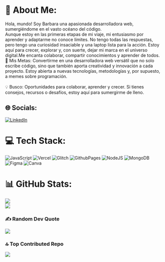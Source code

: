 # 💫 About Me:
 Hola, mundo! Soy Barbara una apasionada desarrolladora web, sumergiéndome en el vasto océano del código.<br>Aunque estoy en las primeras etapas de mi viaje, mi entusiasmo por aprender y adaptarme no conoce límites. No tengo todas las respuestas, pero tengo una curiosidad insaciable y una laptop lista para la acción. Estoy aquí para crecer, explorar y, con suerte, dejar mi marca en el universo digital.Me encanta colaborar, compartir conocimientos y aprender de todos.🚀 Mis Metas: Convertirme en una desarrolladora web versátil que no solo escribe código, sino que también aporta creatividad y innovación a cada proyecto. Estoy abierta a nuevas tecnologías, metodologías y, por supuesto, a memes sobre programación.<br><br>💡 Busco: Oportunidades para colaborar, aprender y crecer. Si tienes consejos, recursos o desafíos, estoy aquí para sumergirme de lleno. 


## 🌐 Socials:
[![LinkedIn](https://img.shields.io/badge/LinkedIn-%230077B5.svg?logo=linkedin&logoColor=white)](https://linkedin.com/in/https://www.linkedin.com/in/barbara-trejo/) 

# 💻 Tech Stack:
![JavaScript](https://img.shields.io/badge/javascript-%23323330.svg?style=for-the-badge&logo=javascript&logoColor=%23F7DF1E) ![Vercel](https://img.shields.io/badge/vercel-%23000000.svg?style=for-the-badge&logo=vercel&logoColor=white) ![Glitch](https://img.shields.io/badge/glitch-%233333FF.svg?style=for-the-badge&logo=glitch&logoColor=white) ![GithubPages](https://img.shields.io/badge/github%20pages-121013?style=for-the-badge&logo=github&logoColor=white) ![NodeJS](https://img.shields.io/badge/node.js-6DA55F?style=for-the-badge&logo=node.js&logoColor=white) ![MongoDB](https://img.shields.io/badge/MongoDB-%234ea94b.svg?style=for-the-badge&logo=mongodb&logoColor=white) ![Figma](https://img.shields.io/badge/figma-%23F24E1E.svg?style=for-the-badge&logo=figma&logoColor=white) ![Canva](https://img.shields.io/badge/Canva-%2300C4CC.svg?style=for-the-badge&logo=Canva&logoColor=white)
# 📊 GitHub Stats:
![](https://github-readme-stats.vercel.app/api?username=Benb0x&theme=radical&hide_border=false&include_all_commits=false&count_private=false)<br/>
![](https://github-readme-streak-stats.herokuapp.com/?user=Benb0x&theme=radical&hide_border=false)<br/>

### ✍️ Random Dev Quote
![](https://quotes-github-readme.vercel.app/api?type=horizontal&theme=radical)

### 🔝 Top Contributed Repo
![](https://github-contributor-stats.vercel.app/api?username=Benb0x&limit=5&theme=dark&combine_all_yearly_contributions=true)

<!--### 😂 Random Dev Meme
<!--<img src='https://randommeme-five.vercel.app/' style="height: 400px;"/>

---
[![](https://visitcount.itsvg.in/api?id=Benb0x&icon=2&color=10)](https://visitcount.itsvg.in)

<!-- Proudly created with GPRM ( https://gprm.itsvg.in ) -->
